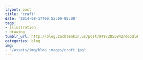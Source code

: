 ```yaml
---
layout: post
title: 'craft'
date: '2014-08-17T00:53:00-05:00'
tags:
- illustration
- drawing
tumblr_url: http://blog.zachtemkin.us/post/94972856842/doodle
categories: blog
img: 
- "/assets/img/blog_images/craft.jpg" 
---
```

